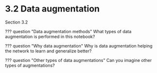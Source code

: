 # 3.2 Data augmentation

Section 3.2

??? question "Data augmentation methods"
    What types of data augmentation is performed in this notebook?

??? question "Why data augmentation"
    Why is data augmentation helping the network to learn and generalize better?

??? question "Other types of data augmentations"
    Can you imagine other types of augmentations?
